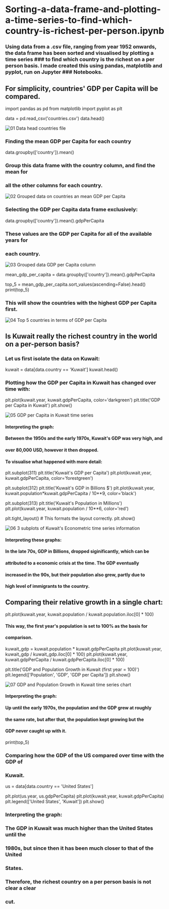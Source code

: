 # Sorting-a-data-frame-and-plotting-a-time-series-to-find-which-country-is-richest-per-person.ipynb
### Using data from a .csv file, ranging from year 1952 onwards, the data frame has been sorted and visualised by plotting a time series ###  to find which country is the richest on a per person basis. I made created this using pandas, matplotlib and pyplot, run on Jupyter ###  Notebooks.

## For simplicity, countries' GDP per Capita will be compared.

import pandas as pd
from matplotlib import pyplot as plt

data = pd.read_csv('countries.csv')
data.head()

![01 Data head countries file](https://user-images.githubusercontent.com/48648985/55690816-315e4300-598e-11e9-8020-e4317be622d2.png)

### Finding the mean GDP per Capita for each country

data.groupby(['country']).mean()

### Group this data frame with the country column, and find the mean for 
###  all the other columns for each country.

![02 Grouped data on countries an mean GDP per Capita](https://user-images.githubusercontent.com/48648985/55724401-3b6e5900-5a03-11e9-8f44-d5f59ebf023d.png)

### Selecting the GDP per Capita data frame exclusively:

data.groupby(['country']).mean().gdpPerCapita

### These values are the GDP per Capita for all of the available years for 
###  each country.

![03 Grouped data GDP per Capita column](https://user-images.githubusercontent.com/48648985/55724678-d9622380-5a03-11e9-97b2-583e4190cd79.png)

mean_gdp_per_capita = data.groupby(['country']).mean().gdpPerCapita

top_5 = mean_gdp_per_capita.sort_values(ascending=False).head()
print(top_5)
### This will show the countries with the highest GDP per Capita first.

![04 Top 5 countries in terms of GDP per Capita](https://user-images.githubusercontent.com/48648985/55725099-d4ea3a80-5a04-11e9-8f43-e4ea1fc60b53.png)


## Is Kuwait really the richest country in the world on a per-person basis?

### Let us first isolate the data on Kuwait:

kuwait = data[data.country == 'Kuwait']
kuwait.head()

### Plotting how the GDP per Capita in Kuwait has changed over time with:

plt.plot(kuwait.year, kuwait.gdpPerCapita, color='darkgreen')
plt.title('GDP per Capita in Kuwait')
plt.show()

![05 GDP per Capita in Kuwait time series](https://user-images.githubusercontent.com/48648985/55725235-2abee280-5a05-11e9-995c-c56edbb5d4b0.png)


#### Interpreting the graph:
####  Between the 1950s and the early 1970s, Kuwait's GDP was very high, and 
####   over 80,000 USD, however it then dropped.

#### To visualise what happened with more detail:

plt.subplot(311)
plt.title('Kuwait\'s GDP per Capita')
plt.plot(kuwait.year, kuwait.gdpPerCapita, color='forestgreen')

plt.subplot(312)
plt.title('Kuwait\'s GDP in Billions $')
plt.plot(kuwait.year, kuwait.population*kuwait.gdpPerCapita / 10**9,
        color='black')

plt.subplot(313)
plt.title('Kuwait\'s Population in Millions')
plt.plot(kuwait.year, kuwait.population / 10**6, color='red')

plt.tight_layout() # This formats the layout correctly.
plt.show()

![06 3 subplots of Kuwait's Econometric time series information](https://user-images.githubusercontent.com/48648985/55725724-2d6e0780-5a06-11e9-820e-d228a6a60207.png)


#### Interpreting these graphs:
####  In the late 70s, GDP in Billions, dropped siginificantly, which can be 
####   attributed to a economic crisis at the time. The GDP eventually
####   increased in the 90s, but their population also grew, partly due to
####   high level of immigrants to the country.


## Comparing their relative growth in a single chart:

plt.plot(kuwait.year, kuwait.population / kuwait.population.iloc[0] * 100)

#### This way, the first year's population is set to 100% as the basis for 
####  comparison.

kuwait_gdp = kuwait.population * kuwait.gdpPerCapita
plt.plot(kuwait.year, kuwait_gdp / kuwait_gdp.iloc[0] * 100)
plt.plot(kuwait.year, kuwait.gdpPerCapita / kuwait.gdpPerCapita.iloc[0] * 100)

plt.title('GDP and Population Growth in Kuwait (first year = 100)')
plt.legend(['Population', 'GDP', 'GDP per Capita'])
plt.show()

![07 GDP and Population Growth in Kuwait time series chart](https://user-images.githubusercontent.com/48648985/55727182-5e037080-5a09-11e9-8a9c-dcf1ff50e389.png)


#### Intperpreting the graph:
####  Up until the early 1970s, the population and the GDP grew at roughly 
####   the same rate, but after that, the population kept growing but the 
####   GDP never caught up with it.

print(top_5)

### Comparing how the GDP of the US compared over time with the GDP of 
###  Kuwait.

us = data[data.country == 'United States']

plt.plot(us.year, us.gdpPerCapita)
plt.plot(kuwait.year, kuwait.gdpPerCapita)
plt.legend(['United States', 'Kuwait'])
plt.show()

### Interpreting the graph:
###  The GDP in Kuwait was much higher than the United States until the 
###   1980s, but since then it has been much closer to that of the United 
###   States.

### Therefore, the richest country on a per person basis is not clear a clear
###  cut.
